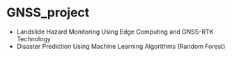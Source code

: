# GNSS_project
- Landslide Hazard Monitoring Using Edge Computing and GNSS-RTK Technology
- Disaster Prediction Using Machine Learning Algorithms (Random Forest)

